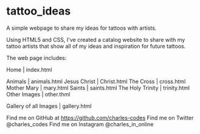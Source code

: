 # tattoo_ideas
A simple webpage to share my ideas for tattoos with artists. 

Using HTML5 and CSS, I've created a catalog website to share with my tattoo artists that show all of my ideas and inspiration for future tattoos.

The web page includes:

Home | index.html

Animals | animals.html
Jesus Christ | Christ.html
The Cross | cross.html
Mother Mary | mary.html
Saints | saints.html
The Holy Trinity | trinity.html
Other Images | other.thml

Gallery of all Images | gallery.html

Find me on GitHub at https://github.com/charles-codes
Find me on Twitter @charles_codes
Find me on Instagram @charles_in_online